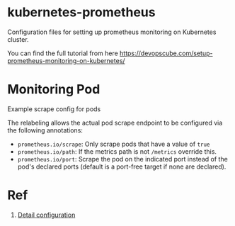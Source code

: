 # kubernetes-prometheus
Configuration files for setting up prometheus monitoring on Kubernetes cluster.

You can find the full tutorial from here https://devopscube.com/setup-prometheus-monitoring-on-kubernetes/

# Monitoring Pod

Example scrape config for pods

The relabeling allows the actual pod scrape endpoint to be configured via the following annotations:

* `prometheus.io/scrape`: Only scrape pods that have a value of `true`
* `prometheus.io/path`: If the metrics path is not `/metrics` override this.
* `prometheus.io/port`: Scrape the pod on the indicated port instead of the
 pod's declared ports (default is a port-free target if none are declared).


# Ref
1. [Detail configuration](https://github.com/prometheus/prometheus/blob/master/documentation/examples/prometheus-kubernetes.yml)